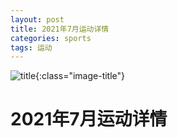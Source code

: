 ```yaml
---
layout: post
title: 2021年7月运动详情
categories: sports 
tags: 运动
---
```


![title](https://image.sideproject.cn/titlex/title_052.jpg){:class="image-title"}

2021年7月运动详情
=================